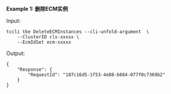 **Example 1: 删除ECM实例**



Input: 

```
tccli tke DeleteECMInstances --cli-unfold-argument  \
    --ClusterID cls-xxxxx \
    --EcmIdSet ecm-xxxxx
```

Output: 
```
{
    "Response": {
        "RequestId": "187c16d5-1f53-4e88-b684-077f0c7369b2"
    }
}
```

